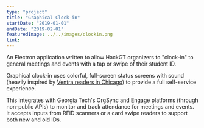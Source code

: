 ```yaml
---
type: "project"
title: "Graphical Clock-in"
startDate: "2019-01-01"
endDate: "2019-02-01"
featuredImage: ../../images/clockin.png
link:
---
```


An Electron application written to allow HackGT organizers to "clock-in" to general meetings and events with a tap or swipe of their student ID.

Graphical clock-in uses colorful, full-screen status screens with sound (heavily inspired by [Ventra readers in Chicago](https://youtu.be/X0HrYB9zoME?t=9)) to provide a full self-service experience.

This integrates with Georgia Tech's OrgSync and Engage platforms (through non-public APIs) to monitor and track attendance for meetings and events.
It accepts inputs from RFID scanners or a card swipe readers to support both new and old IDs.
